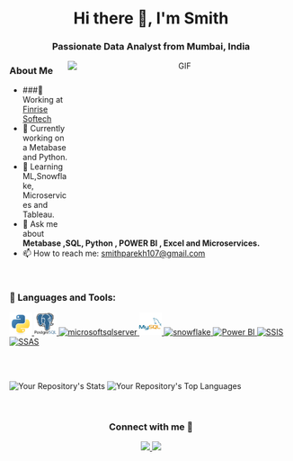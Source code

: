 <!-- Header Section -->
<h1 align="center">Hi there 👋, I'm Smith</h1>
<h3 align="center">Passionate Data Analyst from Mumbai, India</h3>

<!-- Introduction Section -->
<p align="center">
  <img align="right" height="300" width="400" alt="GIF" src="https://media.giphy.com/media/SWoSkN6DxTszqIKEqv/giphy.gif">
</p>

### About Me

- ###🔭 Working at [Finrise Softech](https://phoenix.tech/griffyn/)
- 🌱 Currently working on a Metabase and Python.
- 🌱 Learning ML,Snowflake, Microservices and Tableau.
- 💬 Ask me about **Metabase ,SQL, Python , POWER BI , Excel and Microservices.**
- 📫 How to reach me: [smithparekh107@gmail.com](mailto:smithparekh107@gmail.com)


<br/>

<!-- Skills Section -->
### 🔨 Languages and Tools:

<p align="left"> 
  <a href="https://www.python.org" target="_blank" rel="noreferrer"> 
    <img src="https://raw.githubusercontent.com/devicons/devicon/master/icons/python/python-original.svg" alt="python" width="40" height="40"/> 
  </a> 
  <a href="https://www.postgresql.org" target="_blank" rel="noreferrer"> 
    <img src="https://raw.githubusercontent.com/devicons/devicon/master/icons/postgresql/postgresql-original-wordmark.svg" alt="postgresql" width="40" height="40"/> 
  </a> 
  <a href="https://www.snowflake.com/" target="_blank" rel="noreferrer">
      <img src="https://cdn.jsdelivr.net/gh/devicons/devicon@latest/icons/microsoftsqlserver/microsoftsqlserver-original-wordmark.svg" alt="microsoftsqlserver" width="40" height="40"/>
  </a>
  <a href="https://www.mysql.com/" target="_blank" rel="noreferrer"> 
    <img src="https://raw.githubusercontent.com/devicons/devicon/master/icons/mysql/mysql-original-wordmark.svg" alt="mysql" width="40" height="40"/>
  </a> 
  <a href="https://www.mysql.com/" target="_blank" rel="noreferrer"> 
    <img src="https://avatars.githubusercontent.com/u/58992620?s=200&v=4" alt="snowflake" width="40" height="40"/>
  </a> 
  <a href="https://powerbi.microsoft.com/" target="_blank" rel="noreferrer"> 
    <img src="https://1000logos.net/wp-content/uploads/2022/12/Power-BI-Logo-500x281.png"alt="Power BI" width="60" height="40"/>
  </a>
  <a href="https://docs.microsoft.com/en-us/sql/integration-services/" target="_blank" rel="noreferrer"> 
    <img src="https://static.javatpoint.com/tutorial/ssis/images/ssis-tutorial.jpg" alt="SSIS" width="40" height="40"/>
  </a>
  <a href="https://docs.microsoft.com/en-us/sql/analysis-services/" target="_blank" rel="noreferrer"> 
    <img src="https://www.cdata.com/ui/img/logo-ssas.png" alt="SSAS" width="80" height="50"/>
  </a>



</p>

<br/>

<!-- Deployment Section -->
<!--### Deploy ⚙-->
<!--
<p align="left">
  <a href="https://aws.amazon.com" target="_blank" rel="noreferrer"> 
    <img src="https://raw.githubusercontent.com/devicons/devicon/master/icons/amazonwebservices/amazonwebservices-original-wordmark.svg" alt="aws" width="40" height="40"/> 
  </a> 
  <a href="https://www.gnu.org/software/bash/" target="_blank" rel="noreferrer"> 
    <img src="https://www.vectorlogo.zone/logos/gnu_bash/gnu_bash-icon.svg" alt="bash" width="40" height="40"/> 
  </a> 
</p>
--!>

<br/>

<!-- GitHub Stats Section -->
![Your Repository's Stats](https://github-readme-stats-sigma-five.vercel.app/api?username=smithparekh&theme=dark&hide_border=false&include_all_commits=true&count_private=true)
![Your Repository's Top Languages](https://github-readme-stats-sigma-five.vercel.app/api/top-langs/?username=smithparekh&layout=compact&theme=dark&card_width=400)

<br/>

<!-- Connect with Me Section -->
<h3 align="center">Connect with me 🤝</h3>

<p align="center">
  <a target="_blank" href="https://www.linkedin.com/in/SMITH PAREKH/">
    <img src="https://img.icons8.com/doodle/40/000000/linkedin--v2.png">
  </a>
  <a target="_blank" href="https://github.com/smithparekh">
    <img src="https://img.icons8.com/doodle/40/000000/github--v1.png">
  </a>
</p>
